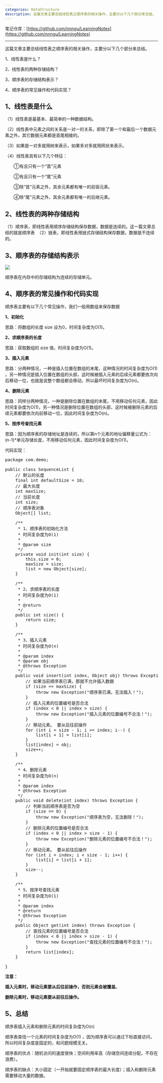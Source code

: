 ```yaml
---
categories: DataStructure
description: 这篇文章主要总结线性表之顺序表的相关操作，主要分以下几个部分来总结。
---
```


笔记仓库：[https://github.com/nnngu/LearningNotes](https://github.com/nnngu/LearningNotes)    

---

这篇文章主要总结线性表之顺序表的相关操作，主要分以下几个部分来总结。

1、线性表是什么？ 

2、线性表的两种存储结构？ 

3、顺序表的存储结构表示？  

4、顺序表的常见操作和代码实现？

## 1、线性表是什么 

（1）线性表是最基本、最简单的一种数据结构。

（2）线性表中元素之间的关系是一对一的关系，即除了第一个和最后一个数据元素之外，其它数据元素都是首尾相接的。

（3）如果是一对多就用树来表示，如果多对多就用网状来表示。

（4）线性表具有以下几个特征：

　　①有且只有一个“首”元素
  
　　②有且只有一个“尾”元素
  
　　③除“首”元素之外，其余元素都有唯一的前驱元素。
  
　　④除“尾”元素之外，其余元素都有唯一的后继元素。  

## 2、线性表的两种存储结构

（1）顺序表，即线性表用顺序存储结构保存数据，数据是连续的。这一篇文章总结的就是顺序表 
（2）链表，即线性表用链式存储结构保存数据，数据是不连续的。

## 3、顺序表的存储结构表示

![][1]

顺序表在内存中的存储结构为连续的存储单元。

## 4、顺序表的常见操作和代码实现 

顺序表主要有以下几个常见操作，我们一般用数组来保存数据

**1、初始化**

思路：将数组的长度 size 设为0，时间复杂度为O(1)。

**2、求顺序表的长度**

思路：获取数组的 size 值，时间复杂度为O(1)。

**3、插入元素**

思路：分两种情况，一种是插入位置在数组的末尾，这种情况的时间复杂度为O(1) 。另一种情况是插入位置在数组的头部，这时候被插入元素的后续元素都要依次向后移动一位，也就是说整个数组都会移动，所以最坏时间复杂度为O(n)。

**4、删除元素**

思路：同样分两种情况，一种是删除位置在数组的末尾，不用移动任何元素，因此时间复杂度为O(1)，另一种情况是删除位置在数组的头部，这时候被删除元素的后续元素都要依次向前移动一位，因此时间复杂度为O(n)。

**5、按序号查找元素**

思路：因为顺序表的存储地址是连续的，所以第n个元素的地址偏移量公式为：(n-1)*单元存储长度，不用移动任何元素，因此时间复杂度为O(1)。

代码实现：

<pre>package com.demo;

public class SequenceList {
    // 默认的长度
    final int defaultSize = 10;
    // 最大长度
    int maxSize;
    // 当前长度
    int size;
    // 顺序表对象
    Object[] list;

    /**
     * 1、顺序表的初始化方法
     * 时间复杂度为O(1)
     *
     * @param size
     */
    private void init(int size) {
        this.size = 0;
        maxSize = size;
        list = new Object[size];
    }

    /**
     * 2、求顺序表的长度
     * 时间复杂度为O(1)
     *
     * @return
     */
    public int size() {
        return size;
    }

    /**
     * 3、插入元素
     * 时间复杂度为O(n)
     *
     * @param index
     * @param obj
     * @throws Exception
     */
    public void insert(int index, Object obj) throws Exception {
        // 如果当前顺序表已满，那就不允许插入数据
        if (size == maxSize) {
            throw new Exception("顺序表已满，无法插入！");
        }
        // 插入元素的位置编号是否合法
        if (index < 0 || index > size) {
            throw new Exception("插入元素的位置编号不合法！");
        }
        // 移动元素。 要从后往前操作
        for (int i = size - 1; i >= index; i--) {
            list[i + 1] = list[i];
        }
        list[index] = obj;
        size++;
    }

    /**
     * 4、删除元素
     * 时间复杂度为O(n)
     *
     * @param index
     * @throws Exception
     */
    public void delete(int index) throws Exception {
        // 判断当前顺序表是否为空
        if (size == 0) {
            throw new Exception("顺序表为空，无法删除！");
        }
        // 删除元素的位置编号是否合法
        if (index < 0 || index > size - 1) {
            throw new Exception("删除元素的位置编号不合法！");
        }
        // 移动元素。 要从前往后操作
        for (int i = index; i < size - 1; i++) {
            list[i] = list[i + 1];
        }
        size--;
    }

    /**
     * 5、按序号查找元素
     * 时间复杂度为O(1)
     *
     * @param index
     * @return
     * @throws Exception
     */
    public Object get(int index) throws Exception {
        // 查找元素的位置编号是否合法
        if (index < 0 || index > size - 1) {
            throw new Exception("查找元素的位置编号不合法！");
        }
        return list[index];
    }

}</pre>

**注意：**

**插入元素时，移动元素要从后往前操作，否则元素会被覆盖**。

**删除元素时，移动元素要从前往后操作。**

## **5、总结**

顺序表插入元素和删除元素的时间复杂度为O(n)

顺序表查找一个元素的时间复杂度为O(1) ，因为顺序表可以通过下标直接访问，所以时间复杂度是固定的，和问题规模无关。

顺序表的优点：随机访问的速度很快；空间利用率高（存储空间连续分配，不存在浪费）。

顺序表的缺点：大小固定（一开始就要固定顺序表的最大长度）；插入和删除元素需要移动大量的数据。


  [1]: https://www.github.com/nnngu/FigureBed/raw/master/2018/1/21/1516472572476.jpg